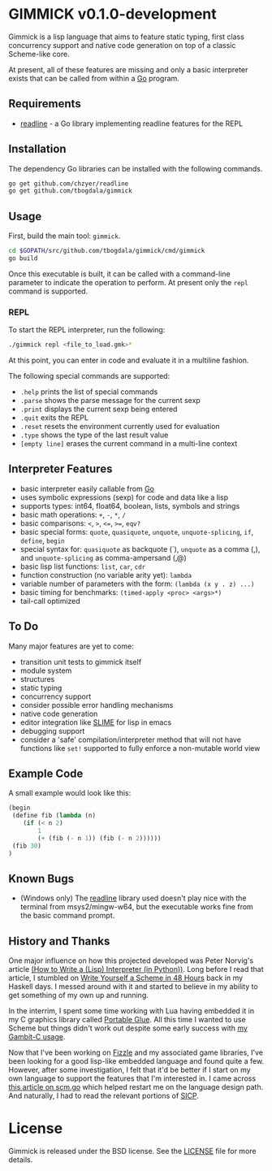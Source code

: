 GIMMICK v0.1.0-development
==========================

Gimmick is a lisp language that aims to feature static typing, first class concurrency support
and native code generation on top of a classic Scheme-like core. 

At present, all of these features are missing and only a basic interpreter exists
that can be called from within a [Go][golang] program.


Requirements
------------

* [readline][chzyer] - a Go library implementing readline features for the REPL


Installation
------------

The dependency Go libraries can be installed with the following commands.

```bash
go get github.com/chzyer/readline
go get github.com/tbogdala/gimmick
```

Usage
-----

First, build the main tool: `gimmick`.

```bash
cd $GOPATH/src/github.com/tbogdala/gimmick/cmd/gimmick
go build
```

Once this executable is built, it can be called with a command-line
parameter to indicate the operation to perform. At present only the `repl`
command is supported.

### REPL

To start the REPL interpreter, run the following:

```bash
./gimmick repl <file_to_load.gmk>*
```

At this point, you can enter in code and evaluate it in a multiline fashion.

The following special commands are supported:

* `.help` prints the list of special commands
* `.parse` shows the parse message for the current sexp
* `.print` displays the current sexp being entered 
* `.quit` exits the REPL
* `.reset` resets the environment currently used for evaluation
* `.type` shows the type of the last result value
* `[empty line]` erases the current command in a multi-line context


Interpreter Features
---------------------

* basic interpreter easily callable from [Go][golang]
* uses symbolic expressions (sexp) for code and data like a lisp
* supports types: int64, float64, boolean, lists, symbols and strings
* basic math operations: `+`, `-`, `*`, `/`
* basic comparisons: `<`, `>`, `<=`, `>=`, `eqv?`
* basic special forms: `quote`, `quasiquote`, `unquote`, `unquote-splicing`, 
  `if`, `define`, `begin`
* special syntax for: `quasiquote` as backquote (\`), `unquote` as a comma (,),
  and `unquote-splicing` as comma-ampersand (,@)
* basic lisp list functions: `list`, `car`, `cdr`
* function construction (no variable arity yet): `lambda`
* variable number of parameters with the form: `(lambda (x y . z) ...)`
* basic timing for benchmarks: `(timed-apply <proc> <args>*)`
* tail-call optimized


To Do
-----

Many major features are yet to come:

* transition unit tests to gimmick itself
* module system
* structures
* static typing
* concurrency support
* consider possible error handling mechanisms
* native code generation
* editor integration like [SLIME][slime] for lisp in emacs
* debugging support 
* consider a 'safe' compilation/interpreter method that will not
  have functions like `set!` supported to fully enforce a non-mutable
  world view
  

Example Code
------------

A small example would look like this:

```lisp
(begin
 (define fib (lambda (n) 
    (if (< n 2) 
        1 
        (+ (fib (- n 1)) (fib (- n 2))))))
 (fib 30)        
)
```

Known Bugs
----------

* (Windows only) The [readline][chzyer] library used doesn't play nice with the terminal
  from msys2/mingw-w64, but the executable works fine from the basic command prompt.


History and Thanks
-------------------

One major influence on how this projected developed was Peter Norvig's article 
[(How to Write a (Lisp) Interpreter (in Python))][norvig1]. Long before I read that article, I stumbled on 
[Write Yourself a Scheme in 48 Hours][wyas48] back in my Haskell days. I messed around
with it and started to believe in my ability to get something of my own up and running.

In the interrim, I spent some time working with Lua having embedded it in my C graphics
library called [Portable Glue][pg]. All this time I wanted to use Scheme but things
didn't work out despite some early success with [my Gambit-C usage][am-scheme].

Now that I've been working on [Fizzle][fizzle] and my associated game libraries, I've
been looking for a good lisp-like embedded language and found quite a few. However, after
some investigation, I felt that it'd be better if I start on my own language to support
the features that I'm interested in. I came across [this article on scm.go][scmgo] which
helped restart me on the language design path. And naturally, I had to read the relevant
portions of [SICP][sicp].

License
=======

Gimmick is released under the BSD license. See the [LICENSE][license-link] file for more details.


[golang]: https://golang.org/
[chzyer]: https://github.com/chzyer/readline
[license-link]: https://raw.githubusercontent.com/tbogdala/gimmick/master/LICENSE

[norvig1]: http://norvig.com/lispy.html
[wyas48]: https://en.wikibooks.org/wiki/Write_Yourself_a_Scheme_in_48_Hours
[am-scheme]: https://animal-machine.com/blog/130110_scheme_wrappers_for_a_3d_game_engine.md
[scmgo]: https://pkelchte.wordpress.com/2013/12/31/scm-go/
[sicp]: https://mitpress.mit.edu/sicp/full-text/book/book.html
[fizzle]: https://github.com/tbogdala/fizzle
[pg]: https://bitbucket.org/tbogdala/portableglue
[slime]: https://common-lisp.net/project/slime/

